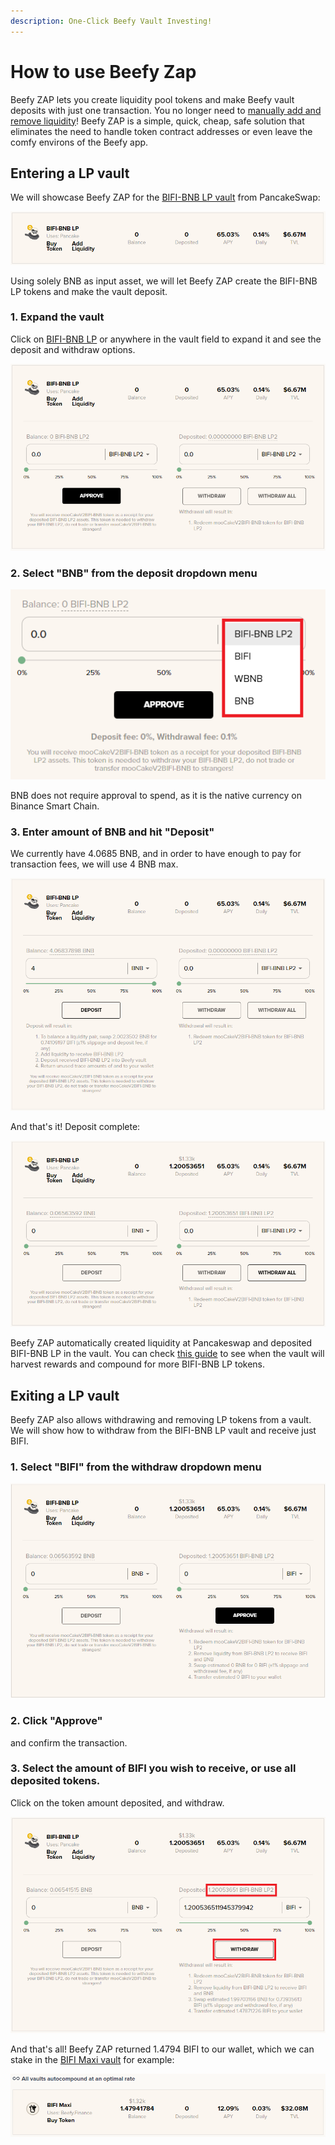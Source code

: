 ```yaml
---
description: One-Click Beefy Vault Investing!
---
```


# How to use Beefy Zap

Beefy ZAP lets you create liquidity pool tokens and make Beefy vault deposits with just one transaction. You no longer need to [manually add and remove liquidity](how-to-add-remove-liquidity.md)! Beefy ZAP is a simple, quick, cheap, safe solution that eliminates the need to handle token contract addresses or even leave the comfy environs of the Beefy app.

## Entering a LP vault

We will showcase Beefy ZAP for the [BIFI-BNB LP vault](https://app.beefy.finance/vault/cakev2-bifi-bnb) from PancakeSwap:

![Screenshot taken on 30 May 2021](../../.gitbook/assets/beefy-zap-bifi-bnb-lp-rate.png)

Using solely BNB as input asset, we will let Beefy ZAP create the BIFI-BNB LP tokens and make the vault deposit.

### 1. Expand the vault

Click on [BIFI-BNB LP](https://app.beefy.finance/vault/cakev2-bifi-bnb) or anywhere in the vault field to expand it and see the deposit and withdraw options.

![](../../.gitbook/assets/beefy-zap-bifi-bnb-lp-dropdown.png)

### 2. Select "BNB" from the deposit dropdown menu

![](../../.gitbook/assets/beefy-zap-bifi-bnb-lp-zap-dropdown-menu.png)

BNB does not require approval to spend, as it is the native currency on Binance Smart Chain.

### 3. Enter amount of BNB and hit "Deposit"

We currently have 4.0685 BNB, and in order to have enough to pay for transaction fees, we will use 4 BNB max.

![](../../.gitbook/assets/beefy-zap-bifi-bnb-lp-deposit.png)

And that's it! Deposit complete:

![](../../.gitbook/assets/beefy-zap-bifi-bnb-lp-deposit-done.png)

Beefy ZAP automatically created liquidity at Pancakeswap and deposited BIFI-BNB LP in the vault. You can check [this guide](how-to-check-harvesting-compounding-rate.md) to see when the vault will harvest rewards and compound for more BIFI-BNB LP tokens.

## Exiting a LP vault

Beefy ZAP also allows withdrawing and removing LP tokens from a vault. We will show how to withdraw from the BIFI-BNB LP vault and receive just BIFI.

### 1. Select "BIFI" from the withdraw dropdown menu

![](../../.gitbook/assets/beefy-zap-bifi-bnb-lp-bifi-withdraw.png)

### 2. Click "Approve"

and confirm the transaction.

### 3. Select the amount of BIFI you wish to receive, or use all deposited tokens.

Click on the token amount deposited, and withdraw.

![](../../.gitbook/assets/beefy-zap-bifi-bnb-lp-bifi-withdraw-all.png)

And that's all! Beefy ZAP returned 1.4794 BIFI to our wallet, which we can stake in the [BIFI Maxi vault](https://app.beefy.finance/#/bsc/vault/bifi-maxi) for example:

![](../../.gitbook/assets/beefy-zap-bifi-bnb-lp-bifi-proof.png)

